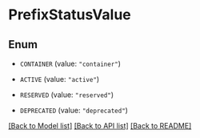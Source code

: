 # PrefixStatusValue

## Enum


* `CONTAINER` (value: `"container"`)

* `ACTIVE` (value: `"active"`)

* `RESERVED` (value: `"reserved"`)

* `DEPRECATED` (value: `"deprecated"`)


[[Back to Model list]](../README.md#documentation-for-models) [[Back to API list]](../README.md#documentation-for-api-endpoints) [[Back to README]](../README.md)


